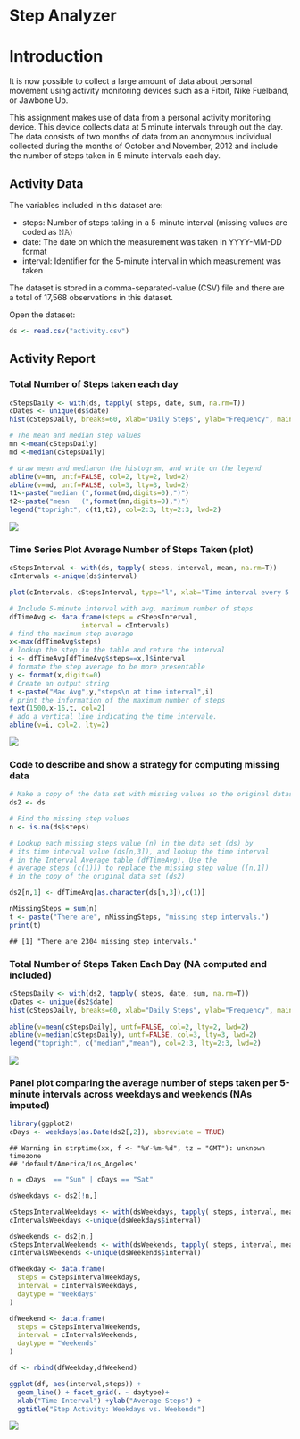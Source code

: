 Step Analyzer
================

Introduction
============

It is now possible to collect a large amount of data about personal movement using activity monitoring devices such as a Fitbit, Nike Fuelband, or Jawbone Up.

This assignment makes use of data from a personal activity monitoring device. This device collects data at 5 minute intervals through out the day. The data consists of two months of data from an anonymous individual collected during the months of October and November, 2012 and include the number of steps taken in 5 minute intervals each day.

Activity Data
-------------

The variables included in this dataset are:

-   steps: Number of steps taking in a 5-minute interval (missing values are coded as 𝙽𝙰)
-   date: The date on which the measurement was taken in YYYY-MM-DD format
-   interval: Identifier for the 5-minute interval in which measurement was taken

The dataset is stored in a comma-separated-value (CSV) file and there are a total of 17,568 observations in this dataset.

Open the dataset:

``` r
ds <- read.csv("activity.csv")
```

Activity Report
---------------

### Total Number of Steps taken each day

``` r
cStepsDaily <- with(ds, tapply( steps, date, sum, na.rm=T))
cDates <- unique(ds$date)
hist(cStepsDaily, breaks=60, xlab="Daily Steps", ylab="Frequency", main="Daily Steps Over Two Months\n (61 days) ")

# The mean and median step values 
mn <-mean(cStepsDaily)
md <-median(cStepsDaily)

# draw mean and medianon the histogram, and write on the legend
abline(v=mn, untf=FALSE, col=2, lty=2, lwd=2)
abline(v=md, untf=FALSE, col=3, lty=3, lwd=2)
t1<-paste("median (",format(md,digits=0),")")
t2<-paste("mean   (",format(mn,digits=0),")")
legend("topright", c(t1,t2), col=2:3, lty=2:3, lwd=2)
```

![](PA1_template_files/figure-markdown_github/unnamed-chunk-2-1.png)

### Time Series Plot Average Number of Steps Taken (plot)

``` r
cStepsInterval <- with(ds, tapply( steps, interval, mean, na.rm=T))
cIntervals <-unique(ds$interval)

plot(cIntervals, cStepsInterval, type="l", xlab="Time interval every 5 minutes",ylab="Average steps",main="Average Number of Steps\n per time interval\n Sampled over 2 months (61 days)")

# Include 5-minute interval with avg. maximum number of steps
dfTimeAvg <- data.frame(steps = cStepsInterval,
                  interval = cIntervals)
# find the maximum step average
x<-max(dfTimeAvg$steps)
# lookup the step in the table and return the interval
i <- dfTimeAvg[dfTimeAvg$steps==x,]$interval
# formate the step average to be more presentable
y <- format(x,digits=0)
# Create an output string
t <-paste("Max Avg",y,"steps\n at time interval",i)
# print the information of the maximum number of steps
text(1500,x-16,t, col=2)
# add a vertical line indicating the time intervale.
abline(v=i, col=2, lty=2)
```

![](PA1_template_files/figure-markdown_github/unnamed-chunk-3-1.png)

### Code to describe and show a strategy for computing missing data

``` r
# Make a copy of the data set with missing values so the original dataset is preserved
ds2 <- ds

# Find the missing step values
n <- is.na(ds$steps)

# Lookup each missing steps value (n) in the data set (ds) by 
# its time interval value (ds[n,3]), and lookup the time interval
# in the Interval Average table (dfTimeAvg). Use the 
# average steps (c(1))) to replace the missing step value ([n,1])
# in the copy of the original data set (ds2)

ds2[n,1] <- dfTimeAvg[as.character(ds[n,3]),c(1)]

nMissingSteps = sum(n)
t <- paste("There are", nMissingSteps, "missing step intervals.")
print(t)
```

    ## [1] "There are 2304 missing step intervals."

### Total Number of Steps Taken Each Day (NA computed and included)

``` r
cStepsDaily <- with(ds2, tapply( steps, date, sum, na.rm=T))
cDates <- unique(ds2$date)
hist(cStepsDaily, breaks=60, xlab="Daily Steps", ylab="Frequency", main="Daily Steps Over Two Months\n (61 days) ")
 
abline(v=mean(cStepsDaily), untf=FALSE, col=2, lty=2, lwd=2)
abline(v=median(cStepsDaily), untf=FALSE, col=3, lty=3, lwd=2)
legend("topright", c("median","mean"), col=2:3, lty=2:3, lwd=2)
```

![](PA1_template_files/figure-markdown_github/unnamed-chunk-5-1.png)

### Panel plot comparing the average number of steps taken per 5-minute intervals across weekdays and weekends (NAs imputed)

``` r
library(ggplot2)
cDays <- weekdays(as.Date(ds2[,2]), abbreviate = TRUE)
```

    ## Warning in strptime(xx, f <- "%Y-%m-%d", tz = "GMT"): unknown timezone
    ## 'default/America/Los_Angeles'

``` r
n = cDays  == "Sun" | cDays == "Sat"

dsWeekdays <- ds2[!n,]

cStepsIntervalWeekdays <- with(dsWeekdays, tapply( steps, interval, mean, na.rm=T))
cIntervalsWeekdays <-unique(dsWeekdays$interval)

dsWeekends <- ds2[n,]
cStepsIntervalWeekends <- with(dsWeekends, tapply( steps, interval, mean, na.rm=T))
cIntervalsWeekends <-unique(dsWeekends$interval)

dfWeekday <- data.frame(
  steps = cStepsIntervalWeekdays,
  interval = cIntervalsWeekdays,
  daytype = "Weekdays"
)

dfWeekend <- data.frame(
  steps = cStepsIntervalWeekends,
  interval = cIntervalsWeekends,
  daytype = "Weekends"
)

df <- rbind(dfWeekday,dfWeekend)

ggplot(df, aes(interval,steps)) +
  geom_line() + facet_grid(. ~ daytype)+
  xlab("Time Interval") +ylab("Average Steps") +
  ggtitle("Step Activity: Weekdays vs. Weekends")
```

![](PA1_template_files/figure-markdown_github/unnamed-chunk-6-1.png)

